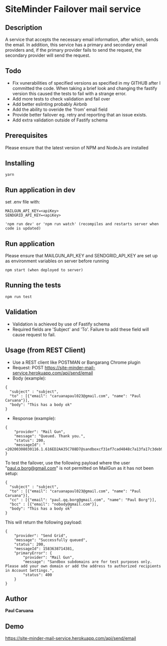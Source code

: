 # SiteMinder Failover mail service

## Description

A service that accepts the necessary email information, after which, sends the email. 
In addition, this service has a primary and secondary email providers and, if the primary provider 
fails to send the request, the secondary provider will send the request.
 
## Todo

- Fix vunerabilities of specified versions as specified in my GITHUB after I committed the code. 
When taking a brief look and changing the fastify version this caused the tests to fail with a strange error.
- Add more tests to check validation and fail over
- Add better eslinting probably Airbnb
- Add the ability to overide the 'from' email field
- Provide better failover eg. retry and reporting that an issue exists. 
- Add extra validation outside of Fastify schema
 
## Prerequisites

Please ensure that the latest version of NPM and NodeJs are installed 

## Installing

```
yarn 
```

## Run application in dev
set .env file with:

```
MAILGUN_API_KEY=<apiKey>
SENDGRID_API_KEY=<apiKey>
```
```
'npm run dev' or 'npm run watch' (recompiles and restarts server when code is updated)
```

## Run application

Please ensure that MAILGUN_API_KEY and SENDGRID_API_KEY are set up as environment variables on server before running

```
npm start (when deployed to server)
```

## Running the tests
```
npm run test
```
## Validation

- Validation is achieved by use of Fastify schema
- Required fields are 'Subject' and 'To'. Failure to add these field will cause request to fail.

## Usage (from REST Client)

- Use a REST client like POSTMAN or Bangarang Chrome plugin
- Request: POST https://site-minder-mail-service.herokuapp.com/api/send/email
- Body (example):
```
{
  "subject" : "subject",
  "to" : [{"email": "caruanapaul023@gmail.com", "name": "Paul Caruana"}],
  "body": "This has a body ok"
}
```
- Response (example):
```
{
    "provider": "Mail Gun",
    "message": "Queued. Thank you.",
    "status": 200,
    "messageId": "<20200308030116.1.616ED2AA35C788D7@sandboxcf31ef7cad4848c7a13fa17c3deb9667.mailgun.org>"
}
```

To test the failover, use the following payload where the user "paul.q.borg@gmail.com" is not permitted on MailGun as it has not been setup:
```
{
  "subject" : "subject",
  "to" : [{"email": "caruanapaul023@gmail.com", "name": "Paul Caruana"}],
  "cc" : [{"email": "paul.qq.borg@gmail.com", "name": "Paul Borg"}],
  "bcc" : [{"email": "nobody@gmail.com"}],
  "body": "This has a body ok"
}
```

This will return the following payload: 
```
{
    "provider": "Send Grid",
    "message": "Successfully queued",
    "status": 200,
    "messageId": 1583638714381,
    "primaryError": {
        "provider": "Mail Gun",
        "message": "Sandbox subdomains are for test purposes only. Please add your own domain or add the address to authorized recipients in Account Settings.",
        "status": 400
    }
}
```
## Author

**Paul Caruana** 

## Demo
https://site-minder-mail-service.herokuapp.com/api/send/email

